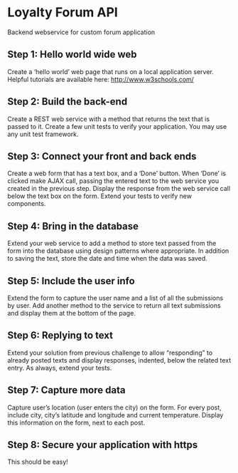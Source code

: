 # Loyalty Forum API

Backend webservice for custom forum application

## Step 1: Hello world wide web
Create a ‘hello world’ web page that runs on a local application server.
Helpful tutorials are available here: http://www.w3schools.com/

## Step 2: Build the back-end
Create a REST web service with a method that returns the text that is passed to it.
Create a few unit tests to verify your application. You may use any unit test framework.

## Step 3: Connect your front and back ends
Create a web form that has a text box, and a ‘Done’ button. 
When ‘Done’ is clicked make AJAX call, passing the entered text to the web service you created in the previous step. 
Display the response from the web service call below the text box on the form.
Extend your tests to verify new components.

## Step 4: Bring in the database
Extend your web service to add a method to store text passed from the form into the database using design patterns where appropriate.
In addition to saving the text, store the date and time when the data was saved.

## Step 5: Include the user info
Extend the form to capture the user name and a list of all the submissions by user. 
Add another method to the service to return all text submissions and display them at the bottom of the page.

## Step 6: Replying to text
Extend your solution from previous challenge to allow “responding” to already posted texts and display responses, indented, 
below the related text entry.
As always, extend your tests.

## Step 7: Capture more data
Capture user’s location (user enters the city) on the form. 
For every post, include city, city’s latitude and longitude and current temperature. 
Display this information on the form, next to each post.

## Step 8: Secure your application with https
This should be easy!
